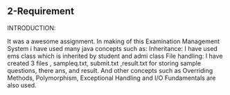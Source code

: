 
## 2-Requirement

INTRODUCTION:

It was a awesome assignment. In making of this Examination 
Management System i have used many java concepts such as:
Inheritance: I have used ems class which is inherited by student
and admi class
File handling: I have created 3 files , sampleq.txt, submit.txt 
,result.txt for storing sample questions, there ans, and result.
And other concepts such as Overriding Methods, Polymorphism, 
Exceptional Handling and I/O Fundamentals are also used.

